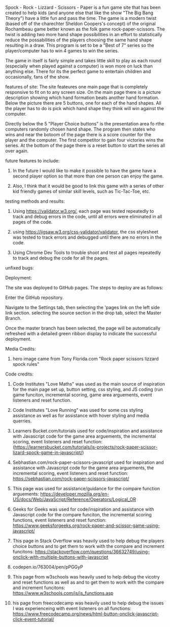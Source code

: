 Spock - Rock - Lizzard - Scissors - Paper is a fun game site that has been created to help kids (and anyone else that like the show "The Big Bang Theory") have a little fun and pass the time. The game is a modern twist (based off of the charechter Sheldon Coopers's concept) of the original Rochambeau game better known as the folk game rock-paper-scissors. The twist is adding two more hand shape possibilities in an effort to statistically reduce the possabilities of the players choosing the same hand shape resulting in a draw. This program is set to be a "Best of 7" series so the player/computer has to win 4 games to win the series.

The game in itself is fairly simple and takes little skill to play as each round (especially when played against a computer) is won more on luck than anything else. There for its the perfect game to entertain children and occasionally, fans of the show. 

features of site: The site feateures one main page that is completely responsive to fit on to any screen size. On the main page there is a picture description showing which hand formation beats another hand formation. Below the picture there are 5 buttons, one for each of the hand shapes. All the player has to do is pick which hand shape they think will win against the computer.

Directly below the 5 "Player Choice buttons" is the presentation area fo rthe computers randomly chosen hand shape. The program then states who wins and near the botoom of the page there is a score counter for the player and the computer. The first competitor to gain four victories wins the series. At the bottom of the page there is a reset button to start the series all over again.



future features to include:

1. In the future I would like to make it possible to have the game have a second player option so that more than one person can enjoy the game.

2. Also, I think that it would be good to link this game with a series of other kid friendly games of similar skill levels, such as Tic-Tac-Toe, etc.


testing methods and results:

1. Using https://validator.w3.org/, each page was tested repeatedly to track and debug errors in the code, until all errors were eliminated in all pages of the code.

2. using https://jigsaw.w3.org/css-validator/validator, the css stylesheet was tested to track errors and debugged until there are no errors in the code.

3. Using Chrome Dev Tools to trouble shoot and test all pages repeatedly to track and debug the code for all the pages.




unfixed bugs:



Deployment:

The site was deployed to GitHub pages. The steps to deploy are as follows:

Enter the GitHub repository.

Navigate to the Settings tab, then selecting the 'pages link on the left side link section. selecting the source section in the drop tab, select the Master Branch.

Once the master branch has been selected, the page will be automatically refreshed with a detailed green ribbon display to indicate the successful deployment.



Media Credits:

1. hero image came from Tony Florida.com "Rock paper scissors lizzard spock rules"

Code credits:

1. Code Institutes "Love Maths" was used as the main source of inspiration for the main page set up, button setting, css styling, and JS coding (run game funciton, incremental scoring, game area arguements, event listeners and reset function. 

2. Code Institutes "Love Running" was used for some css styling assistance as well as for assistance with hover styling and media querries.

3. Learners Bucket.com/tutorials used for code/inspiration and assistance with Javascript code for the game area arguements, the incremental scoring, event listeners and reset function: (https://learnersbucket.com/tutorials/js-projects/rock-paper-scissor-lizard-spock-game-in-javascript/)

4. Sebhastian.com/rock-paper-scissors-javascript used for inspiration and assistance with Javascript code for the game area arguements, the incremental scoring, event listeners and reset function: https://sebhastian.com/rock-paper-scissors-javascript/

5. This page was used for assistance/guidance for the compare function arguements:
https://developer.mozilla.org/en-US/docs/Web/JavaScript/Reference/Operators/Logical_OR

6. Geeks for Geeks was used for code/inspiration and assistance with Javascript code for the compare funciton, the incremental scoring functions, event listeners and reset function:
https://www.geeksforgeeks.org/rock-paper-and-scissor-game-using-javascript/

7. This page in Stack Overflow was heavily used to help debug the players choice buttons and to get them to work with the compare and increment funcitons: 
https://stackoverflow.com/questions/36632749/using-onclick-with-multiple-buttons-with-javascript

8. codepen.io/763004/pen/pPGGyP

9. This page from w3schools was heavily used to help debug the vicotry and reset functions as well as and to get them to work with the compare and increment funcitons: 
https://www.w3schools.com/js/js_functions.asp

10. his page from freecodecamp was heavily used to help debug the issues I was experienceing with event listeners on all functions:
 https://www.freecodecamp.org/news/html-button-onclick-javascript-click-event-tutorial/


